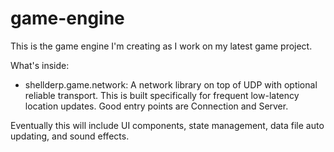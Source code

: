 # game-engine

This is the game engine I'm creating as I work on my latest game project.

What's inside:
- shellderp.game.network: A network library on top of UDP with optional reliable transport. This is built specifically for frequent low-latency location updates. Good entry points are Connection and Server.

Eventually this will include UI components, state management, data file auto updating, and sound effects.
